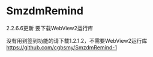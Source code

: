 # SmzdmRemind
2.2.6.6更新
要下载WebView2运行库

没有用到签到功能的请下载1.2.1.2，不需要WebView2运行库
https://github.com/cgbsmy/SmzdmRemind-1
